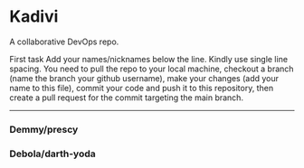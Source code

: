 # Kadivi
A collaborative DevOps repo.

First task
Add your names/nicknames below the line. Kindly use single line spacing. You need to pull the repo to your local machine, checkout a branch (name the branch your github username), make your changes (add your name to this file), commit your code and push it to this repository, then create a pull request for the commit targeting the main branch.

__________________________________________________________________________________________________________________________________________________________________
### Demmy/prescy
### Debola/darth-yoda
